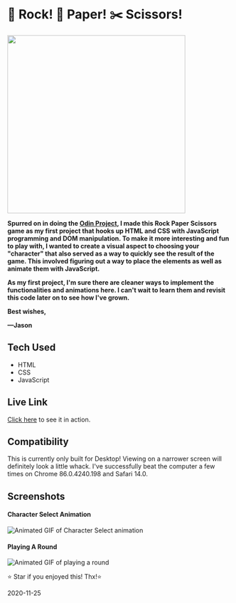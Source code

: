 # 🗿 Rock! 📄 Paper! ✂️ Scissors!

<img src="https://raw.githubusercontent.com/jasonflorentino/rockPaperScissors/main/images/rockPaperScissors.jpg" width="400px">

**Spurred on in doing the [Odin Project](https://www.theodinproject.com/), I made this Rock Paper Scissors game as my first project that hooks up HTML and CSS with JavaScript programming and DOM manipulation. To make it more interesting and fun to play with, I wanted to create a visual aspect to choosing your "character" that also served as a way to quickly see the result of the game. This involved figuring out a way to place the elements as well as animate them with JavaScript.**

**As my first project, I'm sure there are cleaner ways to implement the functionalities and animations here. I can't wait to learn them and revisit this code later on to see how I've grown.**

**Best wishes,**

**—Jason**

## Tech Used
* HTML
* CSS
* JavaScript

## Live Link
[Click here](https://jasonflorentino.github.io/rockPaperScissors/) to see it in action.

## Compatibility
This is currently only built for Desktop! Viewing on a narrower screen will definitely look a little whack. I've successfully beat the computer a few times on Chrome 86.0.4240.198 and Safari 14.0.

## Screenshots
#### Character Select Animation
![Animated GIF of Character Select animation](https://raw.githubusercontent.com/jasonflorentino/rockPaperScissors/main/images/character-select.gif)

#### Playing A Round
![Animated GIF of playing a round](https://raw.githubusercontent.com/jasonflorentino/rockPaperScissors/main/images/playing-a-game.gif)

⭐️ Star if you enjoyed this! Thx!⭐️ 

2020-11-25
